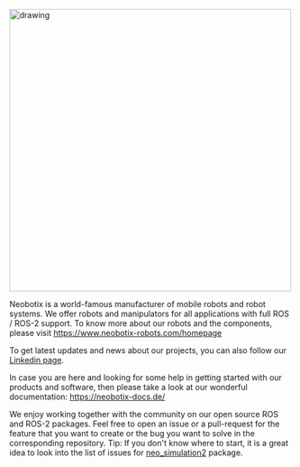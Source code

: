 [<img src="https://user-images.githubusercontent.com/20242192/233622658-c1f0add0-719b-4121-a2c0-c02078061273.png" alt="drawing" width="500"/>](https://www.neobotix-robots.com/homepage)

Neobotix is a world-famous manufacturer of mobile robots and robot systems. We offer robots and manipulators for all applications with full ROS / ROS-2 support. To know more about our robots and the components, please visit https://www.neobotix-robots.com/homepage

To get latest updates and news about our projects, you can also follow our [Linkedin page](https://www.linkedin.com/company/neobotix-gmbh/). 

In case you are here and looking for some help in getting started with our products and software, then please take a look at our wonderful documentation: https://neobotix-docs.de/

We enjoy working together with the community on our open source ROS and ROS-2 packages. Feel free to open an issue or a pull-request for the feature that you want to create or the bug you want to solve in the corresponding repository. Tip: If you don't know where to start, it is a great idea to look into the list of issues for [neo_simulation2](https://github.com/neobotix/neo_simulation2) package. 


<!--

**Here are some ideas to get you started:**

🙋‍♀️ A short introduction - what is your organization all about?
🌈 Contribution guidelines - how can the community get involved?
👩‍💻 Useful resources - where can the community find your docs? Is there anything else the community should know?
🍿 Fun facts - what does your team eat for breakfast?
🧙 Remember, you can do mighty things with the power of [Markdown](https://docs.github.com/github/writing-on-github/getting-started-with-writing-and-formatting-on-github/basic-writing-and-formatting-syntax)
-->
